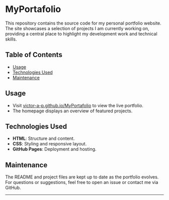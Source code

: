 # MyPortafolio

This repository contains the source code for my personal portfolio website. The site showcases a selection of projects I am currently working on, providing a central place to highlight my development work and technical skills.

## Table of Contents

- [Usage](#usage)
- [Technologies Used](#technologies-used)
- [Maintenance](#maintenance)



## Usage

- Visit [victor-a-p.github.io/MyPortafolio](https://victor-a-p.github.io/MyPortafolio/) to view the live portfolio.
- The homepage displays an overview of featured projects.

## Technologies Used

- **HTML**: Structure and content.
- **CSS**: Styling and responsive layout.
- **GitHub Pages**: Deployment and hosting.

## Maintenance

The README and project files are kept up to date as the portfolio evolves. For questions or suggestions, feel free to open an issue or contact me via GitHub.

---
